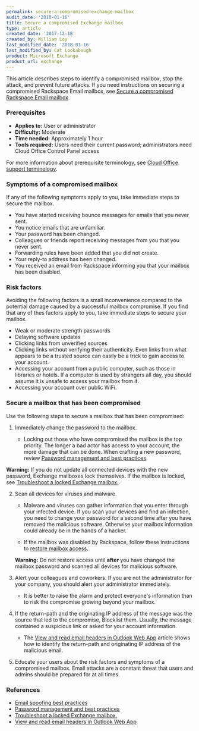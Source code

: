 ```yaml
---
permalink: secure-a-compromised-exchange-mailbox
audit_date: '2018-01-16'
title: Secure a compromised Exchange mailbox
type: article
created_date: '2017-12-18'
created_by: William Loy
last_modified_date: '2018-01-16'
last_modified_by: Cat Lookabaugh
product: Microsoft Exchange
product_url: exchange
---
```


This article describes steps to identify a compromised mailbox, stop the attack, and prevent future attacks. If you need instructions on securing a compromised Rackspace Email mailbox, see [Secure a compromised Rackspace Email mailbox](/support/how-to/secure-a-compromised-rackspace-email-mailbox).

### Prerequisites

- **Applies to:** User or administrator
- **Difficulty:** Moderate
- **Time needed:** Approximately 1 hour
- **Tools required:** Users need their current password; administrators need Cloud Office Control Panel access

For more information about prerequisite terminology, see [Cloud Office support terminology](/support/how-to/cloud-office-support-terminology/).


### Symptoms of a compromised mailbox

If any of the following symptoms apply to you, take immediate steps to secure the mailbox.

- You have started receiving bounce messages for emails that you never sent.
- You notice emails that are unfamiliar.
- Your password has been changed.
- Colleagues or friends report receiving messages from you that you never sent.
- Forwarding rules have been added that you did not create.
- Your reply-to address has been changed.
- You received an email from Rackspace informing you that your mailbox has been disabled.


### Risk factors

Avoiding the following factors is a small inconvenience compared to the potential damage caused by a successful mailbox compromise. If you find that any of thes factors apply to you, take immediate steps to secure your mailbox.

- Weak or moderate strength passwords
- Delaying software updates
- Clicking links from unverified sources
- Clicking links without verifying their authenticity. Even links from what appears to be a trusted source can easily be a trick to gain access to your account.
- Accessing your account from a public computer, such as those in libraries or hotels. If a computer is used by strangers all day, you should assume it is unsafe to access your mailbox from it.
- Accessing your account over public WiFi.


### Secure a mailbox that has been compromised

Use the following steps to secure a mailbox that has been compromised:

1. Immediately change the password to the mailbox.

    - Locking out those who have compromised the mailbox is the top priority. The longer a bad actor has access to your account, the more damage that can be done. When crafting a new password, review [Password management and best practices](/support/how-to/password-management-and-best-practices/#password-best-practices).

  **Warning:** If you do not update all connected devices with the new password, Exchange mailboxes lock themselves. If the mailbox is locked, see [Troubleshoot a locked Exchange mailbox.](/support/how-to/troubleshoot-a-locked-exchange-mailbox).

2. Scan all devices for viruses and malware.

    - Malware and viruses can gather information that you enter through your infected device. If you scan your devices and find an infection, you need to change your password for a second time after you have removed the malicious software. Otherwise your mailbox information could already be in the hands of a hacker.

    - If the mailbox was disabled by Rackspace, follow these instructions to [restore mailbox access](/support/how-to/disable-or-enable-exchange-email-access/#restore-mailbox-access).

    **Warning:** Do not restore access until **after** you have changed the mailbox password and scanned all devices for malicious software.

3. Alert your colleagues and coworkers. If you are not the administrator for your company, you should alert your administrator immediately.

    - It is better to raise the alarm and protect everyone's information than to risk the compromise growing beyond your mailbox.

4. If the return-path and the originating IP address of the message was the source that led to the compromise, Blocklist them. Usually, the message contained a suspicious link or asked for your account information.

    - The [View and read email headers in Outlook Web App](/support/how-to/view-and-read-email-headers-in-owa) article shows how to identify the return-path and originating IP address of the malicious email.

5. Educate your users about the risk factors and symptoms of a compromised mailbox. Email attacks are a constant threat that users and admins should be prepared for at all times.



### References

- [Email spoofing best practices](/support/how-to/email-spoofing-best-practices-for-exachange-users)
- [Password management and best practices](/support/how-to/password-management-and-best-practices/#password-best-practices)
- [Troubleshoot a locked Exchange mailbox.](/support/how-to/troubleshoot-a-locked-exchange-mailbox)
- [View and read email headers in Outlook Web App](/support/how-to/view-and-read-email-headers-in-owa)
